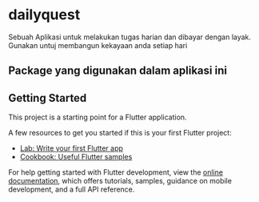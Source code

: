 # dailyquest

Sebuah Aplikasi untuk melakukan tugas harian dan dibayar dengan layak. Gunakan untuj membangun kekayaan anda setiap hari



## Package yang digunakan dalam aplikasi ini


## Getting Started

This project is a starting point for a Flutter application.

A few resources to get you started if this is your first Flutter project:

- [Lab: Write your first Flutter app](https://docs.flutter.dev/get-started/codelab)
- [Cookbook: Useful Flutter samples](https://docs.flutter.dev/cookbook)

For help getting started with Flutter development, view the
[online documentation](https://docs.flutter.dev/), which offers tutorials,
samples, guidance on mobile development, and a full API reference.
